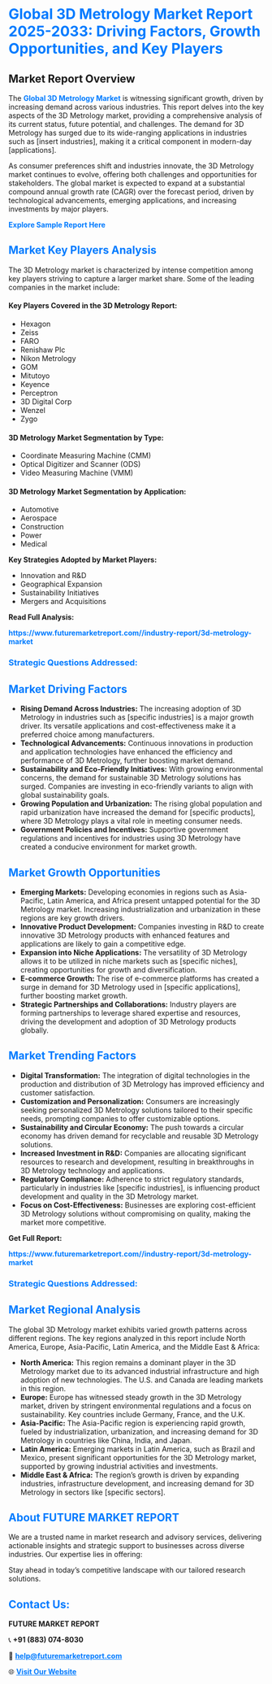 <h1 style="color: #007BFF;">Global 3D Metrology Market Report 2025-2033: Driving Factors, Growth Opportunities, and Key Players</h1>

<section id="overview">
<h2>Market Report Overview</h2>
<p>The <a href="https://www.futuremarketreport.com//industry-report/3d-metrology-market" style="color: #007BFF; text-decoration: none;"><strong>Global 3D Metrology Market</strong></a> is witnessing significant growth, driven by increasing demand across various industries. This report delves into the key aspects of the 3D Metrology market, providing a comprehensive analysis of its current status, future potential, and challenges. The demand for 3D Metrology has surged due to its wide-ranging applications in industries such as [insert industries], making it a critical component in modern-day [applications].</p>
<p>As consumer preferences shift and industries innovate, the 3D Metrology market continues to evolve, offering both challenges and opportunities for stakeholders. The global market is expected to expand at a substantial compound annual growth rate (CAGR) over the forecast period, driven by technological advancements, emerging applications, and increasing investments by major players.</p>
</section>

<section id="overview">
<p><a href="https://www.futuremarketreport.com//request-sample/reportId=88658" style="color: #007BFF; text-decoration: none;"><strong>Explore Sample Report Here</strong></a></p>
</section>

<section id="key-players">
<h2 style="color: #007BFF;">Market Key Players Analysis</h2>
<p>The 3D Metrology market is characterized by intense competition among key players striving to capture a larger market share. Some of the leading companies in the market include:</p>
<h4>Key Players Covered in the 3D Metrology Report:</h4>
<ul><li>Hexagon</li><li>Zeiss</li><li>FARO</li><li>Renishaw Plc</li><li>Nikon Metrology</li><li>GOM</li><li>Mitutoyo</li><li>Keyence</li><li>Perceptron</li><li>3D Digital Corp</li><li>Wenzel</li><li>Zygo</li></ul>
<h4>3D Metrology Market Segmentation by Type:</h4>
<ul><li>Coordinate Measuring Machine (CMM)</li><li>Optical Digitizer and Scanner (ODS)</li><li>Video Measuring Machine (VMM)</li></ul>

<h4>3D Metrology Market Segmentation by Application:</h4>
<ul><li>Automotive</li><li>Aerospace</li><li>Construction</li><li>Power</li><li>Medical</li></ul>
<p><strong>Key Strategies Adopted by Market Players:</strong></p>
<ul>
<li>Innovation and R&D</li>
<li>Geographical Expansion</li>
<li>Sustainability Initiatives</li>
<li>Mergers and Acquisitions</li>
</ul>
</section>

<section>
<p><strong>Read Full Analysis: </strong></p><a href="https://www.futuremarketreport.com//industry-report/3d-metrology-market" style="color: #007BFF; text-decoration: none;"><strong>https://www.futuremarketreport.com//industry-report/3d-metrology-market</strong></a>
<h3 style="color: #007BFF;">Strategic Questions Addressed:</h3>
</section>

<section id="driving-factors">
<h2 style="color: #007BFF;">Market Driving Factors</h2>
<ul>
<li><strong>Rising Demand Across Industries:</strong> The increasing adoption of 3D Metrology in industries such as [specific industries] is a major growth driver. Its versatile applications and cost-effectiveness make it a preferred choice among manufacturers.</li>
<li><strong>Technological Advancements:</strong> Continuous innovations in production and application technologies have enhanced the efficiency and performance of 3D Metrology, further boosting market demand.</li>
<li><strong>Sustainability and Eco-Friendly Initiatives:</strong> With growing environmental concerns, the demand for sustainable 3D Metrology solutions has surged. Companies are investing in eco-friendly variants to align with global sustainability goals.</li>
<li><strong>Growing Population and Urbanization:</strong> The rising global population and rapid urbanization have increased the demand for [specific products], where 3D Metrology plays a vital role in meeting consumer needs.</li>
<li><strong>Government Policies and Incentives:</strong> Supportive government regulations and incentives for industries using 3D Metrology have created a conducive environment for market growth.</li>
</ul>
</section>

<section id="growth-opportunities">
<h2 style="color: #007BFF;">Market Growth Opportunities</h2>
<ul>
<li><strong>Emerging Markets:</strong> Developing economies in regions such as Asia-Pacific, Latin America, and Africa present untapped potential for the 3D Metrology market. Increasing industrialization and urbanization in these regions are key growth drivers.</li>
<li><strong>Innovative Product Development:</strong> Companies investing in R&D to create innovative 3D Metrology products with enhanced features and applications are likely to gain a competitive edge.</li>
<li><strong>Expansion into Niche Applications:</strong> The versatility of 3D Metrology allows it to be utilized in niche markets such as [specific niches], creating opportunities for growth and diversification.</li>
<li><strong>E-commerce Growth:</strong> The rise of e-commerce platforms has created a surge in demand for 3D Metrology used in [specific applications], further boosting market growth.</li>
<li><strong>Strategic Partnerships and Collaborations:</strong> Industry players are forming partnerships to leverage shared expertise and resources, driving the development and adoption of 3D Metrology products globally.</li>
</ul>
</section>

<section id="trending-factors">
<h2 style="color: #007BFF;">Market Trending Factors</h2>
<ul>
<li><strong>Digital Transformation:</strong> The integration of digital technologies in the production and distribution of 3D Metrology has improved efficiency and customer satisfaction.</li>
<li><strong>Customization and Personalization:</strong> Consumers are increasingly seeking personalized 3D Metrology solutions tailored to their specific needs, prompting companies to offer customizable options.</li>
<li><strong>Sustainability and Circular Economy:</strong> The push towards a circular economy has driven demand for recyclable and reusable 3D Metrology solutions.</li>
<li><strong>Increased Investment in R&D:</strong> Companies are allocating significant resources to research and development, resulting in breakthroughs in 3D Metrology technology and applications.</li>
<li><strong>Regulatory Compliance:</strong> Adherence to strict regulatory standards, particularly in industries like [specific industries], is influencing product development and quality in the 3D Metrology market.</li>
<li><strong>Focus on Cost-Effectiveness:</strong> Businesses are exploring cost-efficient 3D Metrology solutions without compromising on quality, making the market more competitive.</li>
</ul>
</section>

<section>
<p><strong>Get Full Report: </strong></p><a href="https://www.futuremarketreport.com//industry-report/3d-metrology-market" style="color: #007BFF; text-decoration: none;"><strong>https://www.futuremarketreport.com//industry-report/3d-metrology-market</strong></a>
<h3 style="color: #007BFF;">Strategic Questions Addressed:</h3>
</section>


<section id="regional-analysis">
<h2 style="color: #007BFF;">Market Regional Analysis</h2>
<p>The global 3D Metrology market exhibits varied growth patterns across different regions. The key regions analyzed in this report include North America, Europe, Asia-Pacific, Latin America, and the Middle East & Africa:</p>
<ul>
<li><strong>North America:</strong> This region remains a dominant player in the 3D Metrology market due to its advanced industrial infrastructure and high adoption of new technologies. The U.S. and Canada are leading markets in this region.</li>
<li><strong>Europe:</strong> Europe has witnessed steady growth in the 3D Metrology market, driven by stringent environmental regulations and a focus on sustainability. Key countries include Germany, France, and the U.K.</li>
<li><strong>Asia-Pacific:</strong> The Asia-Pacific region is experiencing rapid growth, fueled by industrialization, urbanization, and increasing demand for 3D Metrology in countries like China, India, and Japan.</li>
<li><strong>Latin America:</strong> Emerging markets in Latin America, such as Brazil and Mexico, present significant opportunities for the 3D Metrology market, supported by growing industrial activities and investments.</li>
<li><strong>Middle East & Africa:</strong> The region’s growth is driven by expanding industries, infrastructure development, and increasing demand for 3D Metrology in sectors like [specific sectors].</li>
</ul>
</section>

<footer>
<h2 style="color: #007BFF;">About FUTURE MARKET REPORT</h2>
<p>We are a trusted name in market research and advisory services, delivering actionable insights and strategic support to businesses across diverse industries. Our expertise lies in offering:</p>

<p>Stay ahead in today’s competitive landscape with our tailored research solutions.</p>

<h2 style="color: #007BFF;">Contact Us:</h2>
<p><strong>FUTURE MARKET REPORT</strong></p>
<p>📞 <strong>+91 (883) 074-8030</strong></p>
<p>📧 <strong><a href="mailto:help@futuremarketreport.com" style="color: #007BFF;">help@futuremarketreport.com</a></strong></p>
<p>🌐 <strong><a href="https://www.futuremarketreport.com/" style="color: #007BFF;">Visit Our Website</a></strong></p>
</footer>